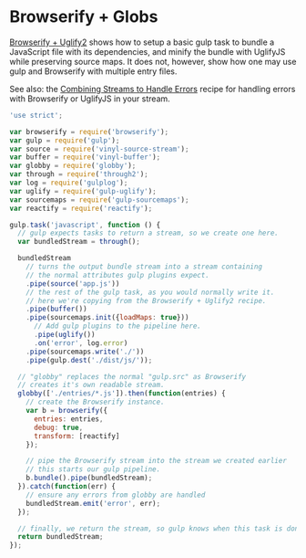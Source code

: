 # Browserify + Globs

[Browserify + Uglify2](https://github.com/gulpjs/gulp/blob/master/docs/recipes/browserify-uglify-sourcemap.md) shows how to setup a basic gulp task to bundle a JavaScript file with its dependencies, and minify the bundle with UglifyJS while preserving source maps.
It does not, however, show how one may use gulp and Browserify with multiple entry files.

See also: the [Combining Streams to Handle Errors](https://github.com/gulpjs/gulp/blob/master/docs/recipes/combining-streams-to-handle-errors.md) recipe for handling errors with Browserify or UglifyJS in your stream.

``` javascript
'use strict';

var browserify = require('browserify');
var gulp = require('gulp');
var source = require('vinyl-source-stream');
var buffer = require('vinyl-buffer');
var globby = require('globby');
var through = require('through2');
var log = require('gulplog');
var uglify = require('gulp-uglify');
var sourcemaps = require('gulp-sourcemaps');
var reactify = require('reactify');

gulp.task('javascript', function () {
  // gulp expects tasks to return a stream, so we create one here.
  var bundledStream = through();

  bundledStream
    // turns the output bundle stream into a stream containing
    // the normal attributes gulp plugins expect.
    .pipe(source('app.js'))
    // the rest of the gulp task, as you would normally write it.
    // here we're copying from the Browserify + Uglify2 recipe.
    .pipe(buffer())
    .pipe(sourcemaps.init({loadMaps: true}))
      // Add gulp plugins to the pipeline here.
      .pipe(uglify())
      .on('error', log.error)
    .pipe(sourcemaps.write('./'))
    .pipe(gulp.dest('./dist/js/'));

  // "globby" replaces the normal "gulp.src" as Browserify
  // creates it's own readable stream.
  globby(['./entries/*.js']).then(function(entries) {
    // create the Browserify instance.
    var b = browserify({
      entries: entries,
      debug: true,
      transform: [reactify]
    });

    // pipe the Browserify stream into the stream we created earlier
    // this starts our gulp pipeline.
    b.bundle().pipe(bundledStream);
  }).catch(function(err) {
    // ensure any errors from globby are handled
    bundledStream.emit('error', err);
  });

  // finally, we return the stream, so gulp knows when this task is done.
  return bundledStream;
});
```
